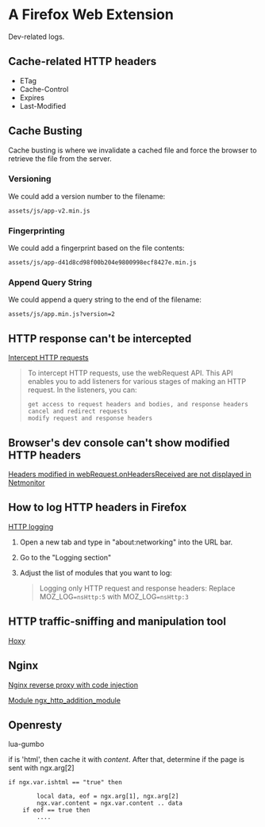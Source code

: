 

# A Firefox Web Extension

Dev-related logs.

## Cache-related HTTP headers

- ETag
- Cache-Control
- Expires
- Last-Modified



## Cache Busting

Cache busting is where we invalidate a cached file and force the browser to retrieve the file from the server. 

### Versioning

We could add a version number to the filename:

```markup
assets/js/app-v2.min.js
```

### Fingerprinting

We could add a fingerprint based on the file contents:

```markup
assets/js/app-d41d8cd98f00b204e9800998ecf8427e.min.js
```

### Append Query String

We could append a query string to the end of the filename:

```markup
assets/js/app.min.js?version=2
```





## HTTP response can't be intercepted

[Intercept HTTP requests](https://developer.mozilla.org/en-US/docs/Mozilla/Add-ons/WebExtensions/Intercept_HTTP_requests)

> To intercept HTTP requests, use the webRequest API. This API enables you to add listeners for various stages of making an HTTP request. In the listeners, you can:
>
>     get access to request headers and bodies, and response headers
>     cancel and redirect requests
>     modify request and response headers



## Browser's dev console can't show modified HTTP headers

[Headers modified in webRequest.onHeadersReceived are not displayed in Netmonitor](https://bugzilla.mozilla.org/show_bug.cgi?id=1376950)



## How to log HTTP headers in Firefox

[HTTP logging](https://developer.mozilla.org/en-US/docs/Mozilla/Debugging/HTTP_logging)

1. Open a new tab and type in "about:networking" into the URL bar.

2. Go to the "Logging section"

3. Adjust the list of modules that you want to log: 

   > Logging only HTTP request and response headers: Replace MOZ_LOG`=nsHttp:5` with MOZ_LOG`=nsHttp:3`

## HTTP traffic-sniffing and manipulation tool

[Hoxy](https://github.com/greim/hoxy)



## Nginx 
[Nginx reverse proxy with code injection](https://blog.fhrnet.eu/2017/09/20/nginx-reverse-proxy-with-code-injection/)

[Module ngx_http_addition_module](https://nginx.org/en/docs/http/ngx_http_addition_module.html)



## Openresty
lua-gumbo

if is 'html', then cache it with *content*. After that, determine if the page is sent with ngx.arg[2]
```
if ngx.var.ishtml == "true" then 

        local data, eof = ngx.arg[1], ngx.arg[2]
        ngx.var.content = ngx.var.content .. data
	if eof == true then
		....
```


